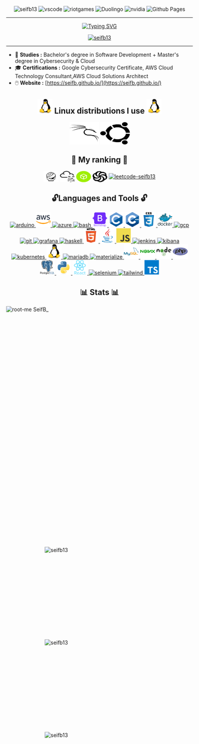 <p align="center"> <img src="https://komarev.com/ghpvc/?username=seifb13&label=Profile%20views&color=0fb7ff&style=flat" alt="seifb13" /> <img src="https://img.shields.io/badge/Visual%20Studio%20Code-0078d7.svg?style=for-the-badge&logo=visual-studio-code&logoColor=white" alt="vscode" height="20" /> <img src="https://img.shields.io/badge/riotgames-D32936.svg?style=for-the-badge&logo=riotgames&logoColor=white" alt="riotgames" height="20" /> <img src="https://img.shields.io/badge/Duolingo-%234DC730.svg?style=for-the-badge&logo=Duolingo&logoColor=white" alt="Duolingo" height="20" /> <img src="https://img.shields.io/badge/nVIDIA-%2376B900.svg?style=for-the-badge&logo=nVIDIA&logoColor=white" alt="nvidia" height="20" /> <img src="https://img.shields.io/badge/github%20pages-121013?style=for-the-badge&logo=github&logoColor=white" alt="Github Pages" height="20" /></p>

---
<p align="center">
<a href="https://git.io/typing-svg"><img src="https://readme-typing-svg.herokuapp.com?font=Fira+Code&duration=4000&pause=800&color=009BF7&center=true&multiline=true&random=false&width=800&height=140&lines=Hi+%F0%9F%91%8B%2C+I'm+Se%C3%AFfeddine+B.;I'm+a+Software+Developer+%26+Student+in+Cybersecurity+%26+Cloud+!+%F0%9F%96%A5%EF%B8%8F;%F0%9F%8C%B1+I%E2%80%99m+currently+learning+Ansible+%26+Jenkins+(AWS+CI%2FCD).;Welcome+to+my+Github+Profile+!+%E2%9C%A8" alt="Typing SVG" /></a> </p>
<p align="center"> <a href="https://github.com/ryo-ma/github-profile-trophy"><img src="https://github-profile-trophy.vercel.app/?username=seifb13&theme=nord" alt="seifb13" /></a> </p>

---
- 🏢 **Studies :** Bachelor's degree in Software Development + Master's degree in Cybersecurity & Cloud
- 🎓 **Certifications :** Google Cybersecurity Certificate, AWS Cloud Technology Consultant,AWS Cloud Solutions Architect
- 🖱️ **Website :** [https://seifb.github.io/](https://seifb.github.io/)

<h2 align="center"><img src="https://raw.githubusercontent.com/devicons/devicon/master/icons/linux/linux-original.svg" alt="linux" height="40" /> Linux distributions I use <img src="https://raw.githubusercontent.com/devicons/devicon/master/icons/linux/linux-original.svg" alt="linux" height="40" /></h2>
<p align="center">
<a href="https://www.kali.org/" target="blank"><img align="center" src="assets/kali.svg" alt="kali" height="60" width="80" /></a>
<a href="https://ubuntu.com/" target="blank"><img align="center" src="assets/ubuntu.svg" alt="ubuntu" height="60" width="80" /></a>
</p>

<h2 align="center"> 📌 My ranking 📌 </h2>
<p align="center">
<a href="https://www.root-me.org/SeifB_?lang=fr" target="_blank"><img align="center" src="assets/rootme.svg" alt="rootme-seifb_" height="30" width="40" /></a>
<a href="https://tryhackme.com/p/SeifB" target="_blank"><img align="center" src="assets/tryhackme.svg" alt="tryhackme-seifb_" height="30" width="40" /></a>
<a href="https://app.hackthebox.com/users/1829055" target="_blank"><img align="center" src="assets/hackthebox.svg" alt="hackthebox-seifb_" height="30" width="40" /></a>
<a href="https://www.codewars.com/users/SeifB_" target="_blank"><img align="center" src="assets/codewars.svg" alt="codewars-seifb_" height="30" width="40" /></a>
<a href="https://www.leetcode.com/seifb13" target="_blank"><img align="center" src="https://raw.githubusercontent.com/rahuldkjain/github-profile-readme-generator/master/src/images/icons/Social/leet-code.svg" alt="leetcode-seifb13" height="30" width="40" /></a>
</p>

<h2 align="center"> 🔓Languages and Tools 🔓 </h2>

<p align="center"> <a href="https://www.arduino.cc/" target="_blank" rel="noreferrer"> <img src="https://cdn.worldvectorlogo.com/logos/arduino-1.svg" alt="arduino" width="40" height="40"/> </a> <a href="https://aws.amazon.com" target="_blank" rel="noreferrer"> <img src="https://raw.githubusercontent.com/devicons/devicon/master/icons/amazonwebservices/amazonwebservices-original-wordmark.svg" alt="aws" width="40" height="40"/> </a> <a href="https://azure.microsoft.com/en-in/" target="_blank" rel="noreferrer"> <img src="https://www.vectorlogo.zone/logos/microsoft_azure/microsoft_azure-icon.svg" alt="azure" width="40" height="40"/> </a> <a href="https://www.gnu.org/software/bash/" target="_blank" rel="noreferrer"> <img src="https://www.vectorlogo.zone/logos/gnu_bash/gnu_bash-icon.svg" alt="bash" width="40" height="40"/> <a href="https://getbootstrap.com" target="_blank" rel="noreferrer"> <img src="https://raw.githubusercontent.com/devicons/devicon/master/icons/bootstrap/bootstrap-plain-wordmark.svg" alt="bootstrap" width="40" height="40"/> </a> <a href="https://www.cprogramming.com/" target="_blank" rel="noreferrer"> <img src="https://raw.githubusercontent.com/devicons/devicon/master/icons/c/c-original.svg" alt="c" width="40" height="40"/> </a> <a href="https://www.w3schools.com/cpp/" target="_blank" rel="noreferrer"> <img src="https://raw.githubusercontent.com/devicons/devicon/master/icons/cplusplus/cplusplus-original.svg" alt="cplusplus" width="40" height="40"/> </a> <a href="https://www.w3schools.com/css/" target="_blank" rel="noreferrer"> <img src="https://raw.githubusercontent.com/devicons/devicon/master/icons/css3/css3-original-wordmark.svg" alt="css3" width="40" height="40"/> </a> <a href="https://www.docker.com/" target="_blank" rel="noreferrer"> <img src="https://raw.githubusercontent.com/devicons/devicon/master/icons/docker/docker-original-wordmark.svg" alt="docker" width="40" height="40"/> </a> <a href="https://cloud.google.com" target="_blank" rel="noreferrer"> <img src="https://www.vectorlogo.zone/logos/google_cloud/google_cloud-icon.svg" alt="gcp" width="40" height="40"/> </a> <a href="https://git-scm.com/" target="_blank" rel="noreferrer"> <img src="https://www.vectorlogo.zone/logos/git-scm/git-scm-icon.svg" alt="git" width="40" height="40"/> </a> <a href="https://grafana.com" target="_blank" rel="noreferrer"> <img src="https://www.vectorlogo.zone/logos/grafana/grafana-icon.svg" alt="grafana" width="40" height="40"/> </a> <a href="https://www.haskell.org/" target="_blank" rel="noreferrer"> <img src="https://upload.wikimedia.org/wikipedia/commons/1/1c/Haskell-Logo.svg" alt="haskell" width="40" height="40"/> </a> <a href="https://www.w3.org/html/" target="_blank" rel="noreferrer"> <img src="https://raw.githubusercontent.com/devicons/devicon/master/icons/html5/html5-original-wordmark.svg" alt="html5" width="40" height="40"/> </a> <a href="https://www.java.com" target="_blank" rel="noreferrer"> <img src="https://raw.githubusercontent.com/devicons/devicon/master/icons/java/java-original.svg" alt="java" width="40" height="40"/> </a> <a href="https://developer.mozilla.org/en-US/docs/Web/JavaScript" target="_blank" rel="noreferrer"> <img src="https://raw.githubusercontent.com/devicons/devicon/master/icons/javascript/javascript-original.svg" alt="javascript" width="40" height="40"/> </a> <a href="https://www.jenkins.io" target="_blank" rel="noreferrer"> <img src="https://www.vectorlogo.zone/logos/jenkins/jenkins-icon.svg" alt="jenkins" width="40" height="40"/> </a> <a href="https://www.elastic.co/kibana" target="_blank" rel="noreferrer"> <img src="https://www.vectorlogo.zone/logos/elasticco_kibana/elasticco_kibana-icon.svg" alt="kibana" width="40" height="40"/> </a> <a href="https://kubernetes.io" target="_blank" rel="noreferrer"> <img src="https://www.vectorlogo.zone/logos/kubernetes/kubernetes-icon.svg" alt="kubernetes" width="40" height="40"/> </a> <a href="https://www.linux.org/" target="_blank" rel="noreferrer"> <img src="https://raw.githubusercontent.com/devicons/devicon/master/icons/linux/linux-original.svg" alt="linux" width="40" height="40"/> </a> <a href="https://mariadb.org/" target="_blank" rel="noreferrer"> <img src="https://www.vectorlogo.zone/logos/mariadb/mariadb-icon.svg" alt="mariadb" width="40" height="40"/> </a> <a href="https://materializecss.com/" target="_blank" rel="noreferrer"> <img src="https://raw.githubusercontent.com/prplx/svg-logos/5585531d45d294869c4eaab4d7cf2e9c167710a9/svg/materialize.svg" alt="materialize" width="40" height="40"/> </a> <a href="https://www.mysql.com/" target="_blank" rel="noreferrer"> <img src="https://raw.githubusercontent.com/devicons/devicon/master/icons/mysql/mysql-original-wordmark.svg" alt="mysql" width="40" height="40"/> </a> <a href="https://www.nginx.com" target="_blank" rel="noreferrer"> <img src="https://raw.githubusercontent.com/devicons/devicon/master/icons/nginx/nginx-original.svg" alt="nginx" width="40" height="40"/> </a> <a href="https://nodejs.org" target="_blank" rel="noreferrer"> <img src="https://raw.githubusercontent.com/devicons/devicon/master/icons/nodejs/nodejs-original-wordmark.svg" alt="nodejs" width="40" height="40"/> <a href="https://www.php.net" target="_blank" rel="noreferrer"> <img src="https://raw.githubusercontent.com/devicons/devicon/master/icons/php/php-original.svg" alt="php" width="40" height="40"/> </a> <a href="https://www.postgresql.org" target="_blank" rel="noreferrer"> <img src="https://raw.githubusercontent.com/devicons/devicon/master/icons/postgresql/postgresql-original-wordmark.svg" alt="postgresql" width="40" height="40"/> </a> <a href="https://www.python.org" target="_blank" rel="noreferrer"> <img src="https://raw.githubusercontent.com/devicons/devicon/master/icons/python/python-original.svg" alt="python" width="40" height="40"/> </a> <a href="https://reactjs.org/" target="_blank" rel="noreferrer"> <img src="https://raw.githubusercontent.com/devicons/devicon/master/icons/react/react-original-wordmark.svg" alt="react" width="40" height="40"/> </a> <a href="https://www.selenium.dev" target="_blank" rel="noreferrer"> <img src="https://raw.githubusercontent.com/detain/svg-logos/780f25886640cef088af994181646db2f6b1a3f8/svg/selenium-logo.svg" alt="selenium" width="40" height="40"/> </a> <a href="https://tailwindcss.com/" target="_blank" rel="noreferrer"> <img src="https://www.vectorlogo.zone/logos/tailwindcss/tailwindcss-icon.svg" alt="tailwind" width="40" height="40"/> </a> <a href="https://www.typescriptlang.org/" target="_blank" rel="noreferrer"> <img src="https://raw.githubusercontent.com/devicons/devicon/master/icons/typescript/typescript-original.svg" alt="typescript" width="40" height="40"/> </a>

<br>

<h2 align="center"> 📊 Stats 📊 </h2>

<p>
  <img align="left" width="440" height="650px" src="https://root-me-diff.vercel.app/rm-gh?nickname=SeifB_&gstats=show&style=dark" alt="root-me SeifB_">
  <img align="right" width="400" height="250px" src="https://github-readme-stats-perso-git-master-seifb-s-projects.vercel.app/api?username=seifb13&show_icons=true&theme=nord&locale=fr" alt="seifb13" />
  <img align="right" width="400" height="250px" src="https://github-readme-streak-stats.herokuapp.com/?user=seifb13&theme=nord&locale=fr" alt="seifb13" />
  <img align="right" width="400" height="200px" src="https://github-readme-stats-perso-git-master-seifb-s-projects.vercel.app/api/top-langs?username=seifb13&show_icons=true&theme=nord&locale=fr&layout=compact" alt="seifb13" />
  
</p>


